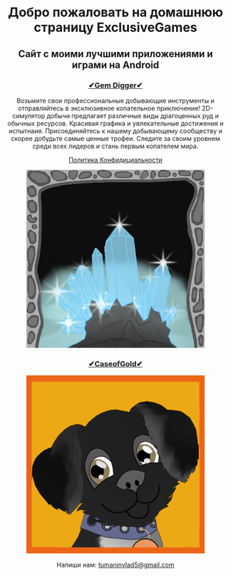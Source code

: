 <head>
</head>
<body>
<h1 align="center">Добро пожаловать на домашнюю страницу ExclusiveGames</h1>
<h2 align="center">Сайт с моими лучшими приложениями и играми на Android</h2>

 <h3 align="center"><a href="https://play.google.com/store/apps/details?id=com.digger" >✔Gem Digger✔</a></h3>
 
 <p align="center">Возьмите свои профессиональные добывающие инструменты и отправляйтесь в эксклюзивное копательное приключение!
2D-симулятор добычи предлагает различные виды  драгоценных руд и обычных ресурсов. Красивая графика и увлекательные достижения и испытнаия. Присоединяйтесь к нашему добывающему сообществу и скорее добудьте самые ценные трофеи. Следите за своим уровнем среди всех лидеров и стань первым копателем мира.</p>

<p align="center"><a href="https://exclusivegames.github.io/Privacy" >Политика Конфидициальности</a></p>

 <p align="center"><img src="ikon.png"  width="400" height="400" alt="pic"></p>

<h3 align="center"><a href="https://play.google.com/store/apps/details?id=com.clickmoney" >✔CaseofGold✔</a></h3>

<p align="center"><img src="ava_umka.png"  width="400" height="400" alt="pic"></p>

<p align="center">Напиши нам: <a href="tumaninvlad5@gmail.com" >tumaninvlad5@gmail.com</a></p>
</body>




